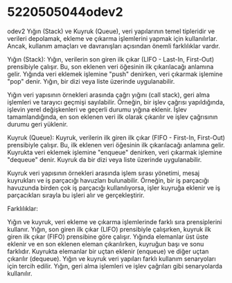 # 5220505044odev2
odev2
Yığın (Stack) ve Kuyruk (Queue), veri yapılarının temel tipleridir ve verileri depolamak, ekleme ve çıkarma işlemlerini yapmak için kullanılırlar. Ancak, kullanım amaçları ve davranışları açısından önemli farklılıklar vardır.

Yığın (Stack):
Yığın, verilerin son giren ilk çıkar (LIFO - Last-In, First-Out) prensibiyle çalışır. Bu, son eklenen veri öğesinin ilk çıkarılacağı anlamına gelir. Yığında veri eklemek işlemine "push" denirken, veri çıkarmak işlemine "pop" denir. Yığın, bir dizi veya liste üzerinde uygulanabilir.

Yığın veri yapısının örnekleri arasında çağrı yığını (call stack), geri alma işlemleri ve tarayıcı geçmişi sayılabilir. Örneğin, bir işlev çağrısı yapıldığında, işlevin yerel değişkenleri ve geçerli durumu yığına eklenir. İşlev tamamlandığında, en son eklenen veri ilk olarak çıkarılır ve işlev çağrısının durumu geri yüklenir.

Kuyruk (Queue):
Kuyruk, verilerin ilk giren ilk çıkar (FIFO - First-In, First-Out) prensibiyle çalışır. Bu, ilk eklenen veri öğesinin ilk çıkarılacağı anlamına gelir. Kuyrukta veri eklemek işlemine "enqueue" denirken, veri çıkarmak işlemine "dequeue" denir. Kuyruk da bir dizi veya liste üzerinde uygulanabilir.

Kuyruk veri yapısının örnekleri arasında işlem sırası yönetimi, mesaj kuyrukları ve iş parçacığı havuzları bulunabilir. Örneğin, bir iş parçacığı havuzunda birden çok iş parçacığı kullanılıyorsa, işler kuyruğa eklenir ve iş parçacıkları sırayla bu işleri alır ve gerçekleştirir.

Farklılıklar:

Yığın ve kuyruk, veri ekleme ve çıkarma işlemlerinde farklı sıra prensiplerini kullanır. Yığın, son giren ilk çıkar (LIFO) prensibiyle çalışırken, kuyruk ilk giren ilk çıkar (FIFO) prensibine göre çalışır.
Yığında elemanlar üst üste eklenir ve en son eklenen eleman çıkarılırken, kuyruğun başı ve sonu farklıdır. Kuyrukta elemanlar bir uçtan eklenir (enqueue) ve diğer uçtan çıkarılır (dequeue).
Yığın ve kuyruk veri yapıları farklı kullanım senaryoları için tercih edilir. Yığın, geri alma işlemleri ve işlev çağrıları gibi senaryolarda kullanılır.
